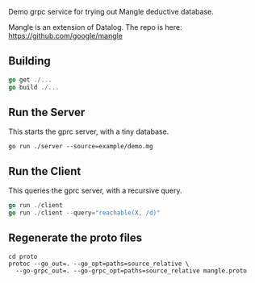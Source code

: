Demo grpc service for trying out Mangle deductive database.

Mangle is an extension of Datalog.
The repo is here: https://github.com/google/mangle

## Building

```go
go get ./...
go build ./...
```

## Run the Server

This starts the gprc server, with a tiny database.

```
go run ./server --source=example/demo.mg
```

## Run the Client

This queries the gprc server, with a recursive query.

```go
go run ./client
go run ./client --query="reachable(X, /d)"
```

## Regenerate the proto files

```shell
cd proto
protoc --go_out=. --go_opt=paths=source_relative \
  --go-grpc_out=. --go-grpc_opt=paths=source_relative mangle.proto
```

